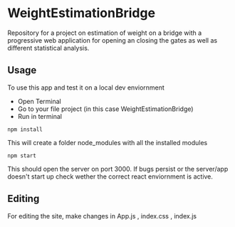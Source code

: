 # WeightEstimationBridge
Repository for a project on estimation of weight on a bridge with a progressive web application for opening an closing the gates as well as different statistical analysis.

## Usage
To use this app and test it on a local dev enviornment 
* Open Terminal
* Go to your file project (in this case WeightEstimationBridge)
* Run in terminal

```bison
npm install
```
This will create a folder node_modules with all the installed modules
```bison
npm start
```
This should open the server on port 3000.
If bugs persist or the server/app doesn't start up check wether the correct react enviornment is active.

## Editing
For editing the site, make changes in App.js , index.css , index.js
